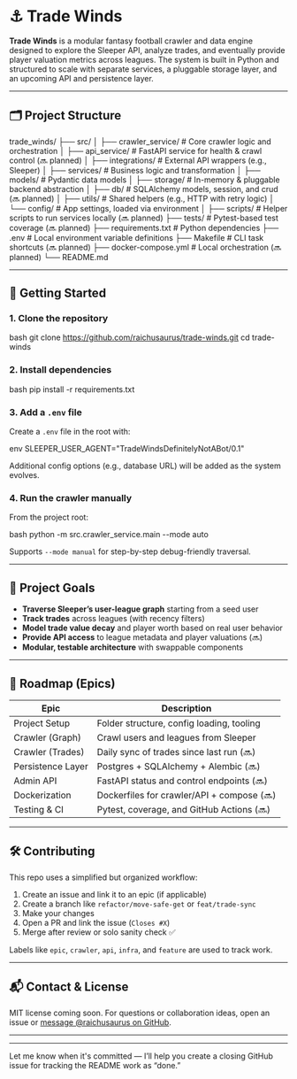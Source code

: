# ⚓️ Trade Winds

**Trade Winds** is a modular fantasy football crawler and data engine designed to explore the Sleeper API, analyze trades, and eventually provide player valuation metrics across leagues. The system is built in Python and structured to scale with separate services, a pluggable storage layer, and an upcoming API and persistence layer.

---

## 🗂 Project Structure

trade_winds/
├── src/
│   ├── crawler_service/          # Core crawler logic and orchestration
│   ├── api_service/              # FastAPI service for health & crawl control (🔜 planned)
│   ├── integrations/             # External API wrappers (e.g., Sleeper)
│   ├── services/                 # Business logic and transformation
│   ├── models/                   # Pydantic data models
│   ├── storage/                  # In-memory & pluggable backend abstraction
│   ├── db/                       # SQLAlchemy models, session, and crud (🔜 planned)
│   ├── utils/                    # Shared helpers (e.g., HTTP with retry logic)
│   └── config/                   # App settings, loaded via environment
│
├── scripts/                      # Helper scripts to run services locally (🔜 planned)
├── tests/                        # Pytest-based test coverage (🔜 planned)
├── requirements.txt              # Python dependencies
├── .env                          # Local environment variable definitions
├── Makefile                      # CLI task shortcuts (🔜 planned)
├── docker-compose.yml            # Local orchestration (🔜 planned)
└── README.md

---

## 🚀 Getting Started

### 1. Clone the repository

bash
git clone https://github.com/raichusaurus/trade-winds.git
cd trade-winds


### 2. Install dependencies

bash
pip install -r requirements.txt


### 3. Add a `.env` file

Create a `.env` file in the root with:

env
SLEEPER_USER_AGENT="TradeWindsDefinitelyNotABot/0.1"

Additional config options (e.g., database URL) will be added as the system evolves.

### 4. Run the crawler manually

From the project root:

bash
python -m src.crawler_service.main --mode auto

Supports `--mode manual` for step-by-step debug-friendly traversal.

---

## 🧠 Project Goals

* **Traverse Sleeper’s user-league graph** starting from a seed user
* **Track trades** across leagues (with recency filters)
* **Model trade value decay** and player worth based on real user behavior
* **Provide API access** to league metadata and player valuations (🔜)
* **Modular, testable architecture** with swappable components

---

## 📌 Roadmap (Epics)

| Epic              | Description                                |
| ----------------- | ------------------------------------------ |
| Project Setup     | Folder structure, config loading, tooling  |
| Crawler (Graph)   | Crawl users and leagues from Sleeper       |
| Crawler (Trades)  | Daily sync of trades since last run (🔜)   |
| Persistence Layer | Postgres + SQLAlchemy + Alembic (🔜)       |
| Admin API         | FastAPI status and control endpoints (🔜)  |
| Dockerization     | Dockerfiles for crawler/API + compose (🔜) |
| Testing & CI      | Pytest, coverage, and GitHub Actions (🔜)  |

---

## 🛠 Contributing

This repo uses a simplified but organized workflow:

1. Create an issue and link it to an epic (if applicable)
2. Create a branch like `refactor/move-safe-get` or `feat/trade-sync`
3. Make your changes
4. Open a PR and link the issue (`Closes #X`)
5. Merge after review or solo sanity check ✅

Labels like `epic`, `crawler`, `api`, `infra`, and `feature` are used to track work.

---

## 📬 Contact & License

MIT license coming soon. For questions or collaboration ideas, open an issue or [message @raichusaurus on GitHub](https://github.com/raichusaurus).

---

---

Let me know when it's committed — I’ll help you create a closing GitHub issue for tracking the README work as “done.”
```
